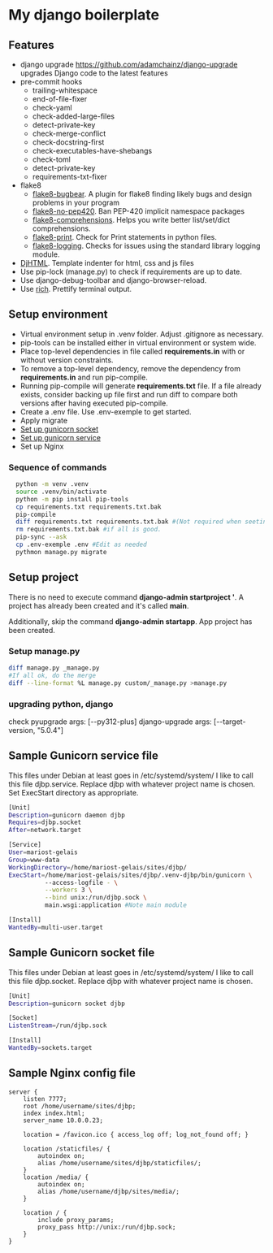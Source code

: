 # My django boilerplate

## Features

- django upgrade https://github.com/adamchainz/django-upgrade
  upgrades Django code to the latest features
- pre-commit hooks
  - trailing-whitespace
  - end-of-file-fixer
  - check-yaml
  - check-added-large-files
  - detect-private-key
  - check-merge-conflict
  - check-docstring-first
  - check-executables-have-shebangs
  - check-toml
  - detect-private-key
  - requirements-txt-fixer
- flake8
  - [flake8-bugbear](https://pypi.org/project/flake8-bugbear/). A plugin for flake8 finding likely bugs and design problems in your program
  - [flake8-no-pep420](https://pypi.org/project/flake8-no-pep420/). Ban PEP-420 implicit namespace packages
  - [flake8-comprehensions](https://pypi.org/project/flake8-comprehensions/). Helps you write better list/set/dict comprehensions.
  - [flake8-print](https://pypi.org/project/flake8-print/). Check for Print statements in python files.
  - [flake8-logging](https://pypi.org/project/flake8-logging/). Checks for issues using the standard library logging module.
- [DjHTML](https://github.com/rtts/djhtml). Template indenter for html, css and js files
- Use pip-lock (manage.py) to check if requirements are up to date.
- Use django-debug-toolbar and django-browser-reload.
- Use [rich](https://rich.readthedocs.io/en/stable/). Prettify terminal output.

## Setup environment

- Virtual environment setup in .venv folder. Adjust .gitignore as necessary.
- pip-tools can be installed either in virtual environment or system wide.
- Place top-level dependencies in file called **requirements.in** with or without version constraints.
- To remove a top-level dependency, remove the dependency from **requirements.in** and run pip-compile.
- Running pip-compile will generate **requirements.txt** file. If a file already exists, consider backing up file first and run diff to compare both versions after having executed pip-compile.
- Create a .env file. Use .env-exemple to get started.
- Apply migrate
- [Set up gunicorn socket](#gunicorn-socket)
- [Set up gunicorn service](#gunicorn-service)
- Set up Nginx

### Sequence of commands

```bash
  python -m venv .venv
  source .venv/bin/activate
  python -m pip install pip-tools
  cp requirements.txt requirements.txt.bak
  pip-compile
  diff requirements.txt requirements.txt.bak #(Not required when seeting-up for first time)
  rm requirements.txt.bak #if all is good.
  pip-sync --ask
  cp .env-exemple .env #Edit as needed
  pythmon manage.py migrate
```

## Setup project

There is no need to execute command **django-admin startproject <your project name>'**. A project has already been created and it's called **main**.

Additionally, skip the command **django-admin startapp**. App project has been created.

### Setup manage.py

```bash
diff manage.py _manage.py
#If all ok, do the merge
diff --line-format %L manage.py custom/_manage.py >manage.py
```

### upgrading python, django

check pyupgrade args: [--py312-plus]
django-upgrade args: [--target-version, "5.0.4"]

## Sample Gunicorn service file <a id="gunicorn-service"></a>

This files under Debian at least goes in /etc/systemd/system/
I like to call this file djbp.service. Replace djbp with whatever project name is chosen.
Set ExecStart directory as appropriate.

```bash
[Unit]
Description=gunicorn daemon djbp
Requires=djbp.socket
After=network.target

[Service]
User=mariost-gelais
Group=www-data
WorkingDirectory=/home/mariost-gelais/sites/djbp/
ExecStart=/home/mariost-gelais/sites/djbp/.venv-djbp/bin/gunicorn \
          --access-logfile - \
          --workers 3 \
          --bind unix:/run/djbp.sock \
          main.wsgi:application #Note main module

[Install]
WantedBy=multi-user.target
```

## Sample Gunicorn socket file <a id='gunicorn-socket'></a>

This files under Debian at least goes in /etc/systemd/system/
I like to call this file djbp.socket. Replace djbp with whatever project name is chosen.

```bash
[Unit]
Description=gunicorn socket djbp

[Socket]
ListenStream=/run/djbp.sock

[Install]
WantedBy=sockets.target
```

## Sample Nginx config file <a id='nginx-conf'></a>

```
server {
    listen 7777;
    root /home/username/sites/djbp;
    index index.html;
    server_name 10.0.0.23;

    location = /favicon.ico { access_log off; log_not_found off; }

    location /staticfiles/ {
        autoindex on;
        alias /home/username/sites/djbp/staticfiles/;
    }
    location /media/ {
        autoindex on;
        alias /home/username/djbp/sites/media/;
    }

    location / {
        include proxy_params;
        proxy_pass http://unix:/run/djbp.sock;
    }
}
```
